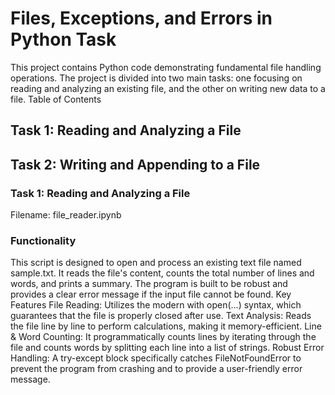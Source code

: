 # Files, Exceptions, and Errors in Python Task
This project contains Python code demonstrating fundamental file handling operations. The project is divided into two main tasks: one focusing on reading and analyzing an existing file, and the other on writing new data to a file.
Table of Contents
## Task 1: Reading and Analyzing a File
## Task 2: Writing and Appending to a File

### Task 1: Reading and Analyzing a File
Filename: file_reader.ipynb
### Functionality
This script is designed to open and process an existing text file named sample.txt. It reads the file's content, counts the total number of lines and words, and prints a summary. The program is built to be robust and provides a clear error message if the input file cannot be found.
Key Features
File Reading: Utilizes the modern with open(...) syntax, which guarantees that the file is properly closed after use.
Text Analysis: Reads the file line by line to perform calculations, making it memory-efficient.
Line & Word Counting: It programmatically counts lines by iterating through the file and counts words by splitting each line into a list of strings.
Robust Error Handling: A try-except block specifically catches FileNotFoundError to prevent the program from crashing and to provide a user-friendly error message.

